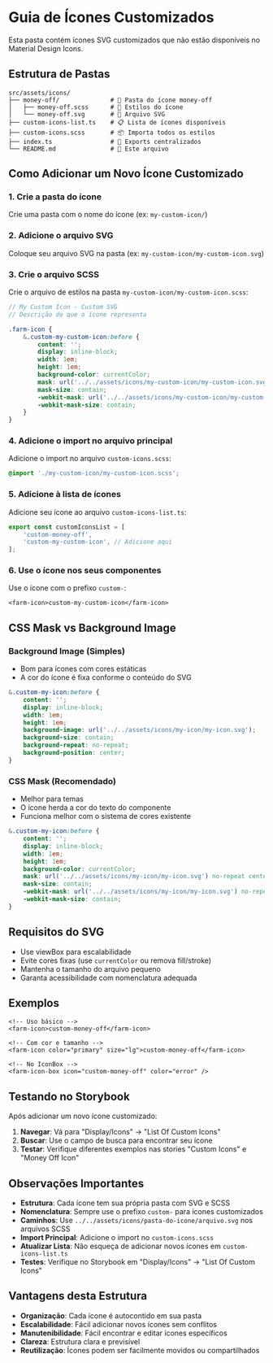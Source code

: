 # Guia de Ícones Customizados

Esta pasta contém ícones SVG customizados que não estão disponíveis no Material Design Icons.

## Estrutura de Pastas

```
src/assets/icons/
├── money-off/              # 📁 Pasta do ícone money-off
│   ├── money-off.scss      # 🎨 Estilos do ícone
│   └── money-off.svg       # 📄 Arquivo SVG
├── custom-icons-list.ts    # 📋 Lista de ícones disponíveis
├── custom-icons.scss       # 📦 Importa todos os estilos
├── index.ts                # 🔄 Exports centralizados
└── README.md               # 📖 Este arquivo
```

## Como Adicionar um Novo Ícone Customizado

### 1. Crie a pasta do ícone

Crie uma pasta com o nome do ícone (ex: `my-custom-icon/`)

### 2. Adicione o arquivo SVG

Coloque seu arquivo SVG na pasta (ex: `my-custom-icon/my-custom-icon.svg`)

### 3. Crie o arquivo SCSS

Crie o arquivo de estilos na pasta `my-custom-icon/my-custom-icon.scss`:

```scss
// My Custom Icon - Custom SVG
// Descrição do que o ícone representa

.farm-icon {
	&.custom-my-custom-icon:before {
		content: '';
		display: inline-block;
		width: 1em;
		height: 1em;
		background-color: currentColor;
		mask: url('../../assets/icons/my-custom-icon/my-custom-icon.svg') no-repeat center;
		mask-size: contain;
		-webkit-mask: url('../../assets/icons/my-custom-icon/my-custom-icon.svg') no-repeat center;
		-webkit-mask-size: contain;
	}
}
```

### 4. Adicione o import no arquivo principal

Adicione o import no arquivo `custom-icons.scss`:

```scss
@import './my-custom-icon/my-custom-icon.scss';
```

### 5. Adicione à lista de ícones

Adicione seu ícone ao arquivo `custom-icons-list.ts`:

```typescript
export const customIconsList = [
	'custom-money-off',
	'custom-my-custom-icon', // Adicione aqui
];
```

### 6. Use o ícone nos seus componentes

Use o ícone com o prefixo `custom-`:

```vue
<farm-icon>custom-my-custom-icon</farm-icon>
```

## CSS Mask vs Background Image

### Background Image (Simples)

-   Bom para ícones com cores estáticas
-   A cor do ícone é fixa conforme o conteúdo do SVG

```scss
&.custom-my-icon:before {
	content: '';
	display: inline-block;
	width: 1em;
	height: 1em;
	background-image: url('../../assets/icons/my-icon/my-icon.svg');
	background-size: contain;
	background-repeat: no-repeat;
	background-position: center;
}
```

### CSS Mask (Recomendado)

-   Melhor para temas
-   O ícone herda a cor do texto do componente
-   Funciona melhor com o sistema de cores existente

```scss
&.custom-my-icon:before {
	content: '';
	display: inline-block;
	width: 1em;
	height: 1em;
	background-color: currentColor;
	mask: url('../../assets/icons/my-icon/my-icon.svg') no-repeat center;
	mask-size: contain;
	-webkit-mask: url('../../assets/icons/my-icon/my-icon.svg') no-repeat center;
	-webkit-mask-size: contain;
}
```

## Requisitos do SVG

-   Use viewBox para escalabilidade
-   Evite cores fixas (use `currentColor` ou remova fill/stroke)
-   Mantenha o tamanho do arquivo pequeno
-   Garanta acessibilidade com nomenclatura adequada

## Exemplos

```vue
<!-- Uso básico -->
<farm-icon>custom-money-off</farm-icon>

<!-- Com cor e tamanho -->
<farm-icon color="primary" size="lg">custom-money-off</farm-icon>

<!-- No IconBox -->
<farm-icon-box icon="custom-money-off" color="error" />
```

## Testando no Storybook

Após adicionar um novo ícone customizado:

1. **Navegar**: Vá para "Display/Icons" → "List Of Custom Icons"
2. **Buscar**: Use o campo de busca para encontrar seu ícone
3. **Testar**: Verifique diferentes exemplos nas stories "Custom Icons" e "Money Off Icon"

## Observações Importantes

-   **Estrutura**: Cada ícone tem sua própria pasta com SVG e SCSS
-   **Nomenclatura**: Sempre use o prefixo `custom-` para ícones customizados
-   **Caminhos**: Use `../../assets/icons/pasta-do-icone/arquivo.svg` nos arquivos SCSS
-   **Import Principal**: Adicione o import no `custom-icons.scss`
-   **Atualizar Lista**: Não esqueça de adicionar novos ícones em `custom-icons-list.ts`
-   **Testes**: Verifique no Storybook em "Display/Icons" → "List Of Custom Icons"

## Vantagens desta Estrutura

-   **Organização**: Cada ícone é autocontido em sua pasta
-   **Escalabilidade**: Fácil adicionar novos ícones sem conflitos
-   **Manutenibilidade**: Fácil encontrar e editar ícones específicos
-   **Clareza**: Estrutura clara e previsível
-   **Reutilização**: Ícones podem ser facilmente movidos ou compartilhados
